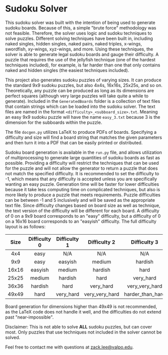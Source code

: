 # Sudoku Solver

This sudoku solver was built with the intention of being used to generate sudoku boards. Because of this, a simple "brute force" methodology was not feasible. Therefore, the solver uses logic and sudoku techniques to solve puzzles. Different solving techniques have been built in, including naked singles, hidden singles, naked pairs, naked triples, x-wings, swordfish, xy-wings, xyz-wings, and more. Using these techniques, the solver is able to generate legal sudoku boards and gauge their difficulty. A puzzle that requires the use of the jellyfish technique (one of the hardest techniques included), for example, is far harder than one that only contains naked and hidden singles (the easiest techniques included).

This project also generates sudoku puzzles of varying sizes. It can produce the standard 9x9 sudoku puzzles, but also 4x4s, 16x16s, 25x25s, and so on. Theoretically, any puzzle can be produced as long as its dimensions are perfect squares (although very large puzzles will take quite a while to generate). Included in the `GeneratedBoards` folder is a collection of text files that contain strings which can be loaded into the sudoku solver. The text files are named in the format `<difficulty>_<subboard_size>.txt`. Meaning an easy 9x9 sudoku puzzle will have the name `easy_3.txt` because 3 is the dimension for the subboards within the puzzle.

The file `docgen.py` utilizes LaTeX to produce PDFs of boards. Specifying a difficulty and size will find a board string that matches the given parameters and then turn it into a PDF that can be easily printed or distributed.

Sudoku board generation is available in the `run.py` file, and allows utilization of multiprocessing to generate large quantities of sudoku boards as fast as possible. Providing a difficulty will restrict the techniques that can be used for the puzzle and will not allow the generator to return a puzzle that does not match the specified difficulty. It is recommended to set the difficulty to -1, which means that any difficulty is accepted unless you are specifically wanting an easy puzzle. Generation time will be faster for lower difficulties because it take less computing time on complicated techniques, but also is more likely to produce a puzzle that meets requirements. Puzzle difficulties can be between -1 and 5 inclusively and will be saved as the appropriate text file. Since difficulty changes based on board size as well as technique, the text version of the difficulty will be different for each board. A difficulty of 0 on a 9x9 board corresponds to an "easy" difficulty, but a difficulty of 0 on a 16x16 board corresponds to an "easyish" difficulty. The full difficulty layout is as follows:

|  Size | Difficulty 0 | Difficulty 1 |  Difficulty 2  |   Difficulty 3   |   Difficulty 4   |    Difficulty 5   |
|:-----:|:------------:|:------------:|:--------------:|:----------------:|:----------------:|:-----------------:|
|  4x4  |     easy     |      N/A     |       N/A      |        N/A       |        N/A       |        N/A        |
|  9x9  |     easy     |    easyish   |     medium     |      hardish     |       hard       |     very_hard     |
| 16x16 |    easyish   |    medium    |     hardish    |       hard       |     very_hard    |   very_very_hard  |
| 25x25 |    medium    |    hardish   |      hard      |     very_hard    |  very_very_hard  |  harder_than_hard |
| 36x36 |    hardish   |     hard     |    very_hard   |  very_very_hard  | harder_than_hard |   extremely_hard  |
| 49x49 |     hard     |   very_hard  | very_very_hard | harder_than_hard |  extremely_hard  | nearly_impossible |

Board generation for dimensions higher than 49x49 is not recommended, as the LaTeX code does not handle it well, and the difficulties do not extend past "near-impossible".

Disclaimer: This is not able to solve **ALL** sudoku puzzles, but can cover most. Only puzzles that use techniques not included in the solver cannot be solved. 

Feel free to contact me with questions at zack.lee@valpo.edu.
